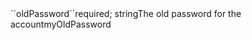 <tr><td>``oldPassword``</td><td>required; string</td><td>The old password for the account</td><td>myOldPassword</td><td></td></tr>
